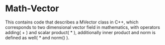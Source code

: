 # Math-Vector

This contains code that describes a MVector class in C++, which corresponds to two dimensional vector field in mathematics, with operators adding( + ) and scalar product( * ), additionally inner product and norm is defined as well( * and norm() ).

